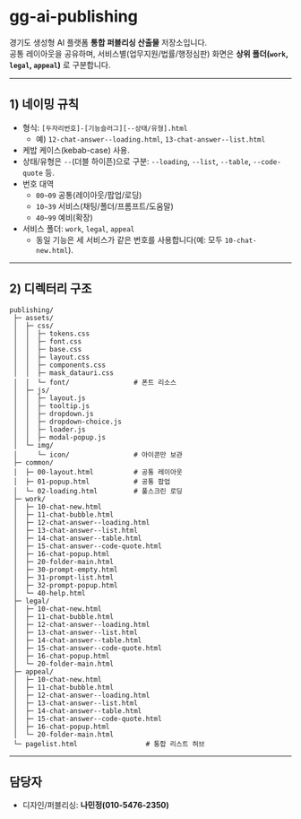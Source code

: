 # gg-ai-publishing

경기도 생성형 AI 플랫폼 **통합 퍼블리싱 산출물** 저장소입니다.  
공통 레이아웃을 공유하며, 서비스별(업무지원/법률/행정심판) 화면은 **상위 폴더(`work`, `legal`, `appeal`)** 로 구분합니다.

---

## 1) 네이밍 규칙

- 형식: `[두자리번호]-[기능슬러그][--상태/유형].html`  
  - 예) `12-chat-answer--loading.html`, `13-chat-answer--list.html`
- 케밥 케이스(kebab-case) 사용.
- 상태/유형은 `--`(더블 하이픈)으로 구분: `--loading`, `--list`, `--table`, `--code-quote` 등.
- 번호 대역
  - `00~09` 공통(레이아웃/팝업/로딩)
  - `10~39` 서비스(채팅/폴더/프롬프트/도움말)
  - `40~99` 예비(확장)
- 서비스 폴더: `work`, `legal`, `appeal`  
  - 동일 기능은 세 서비스가 같은 번호를 사용합니다(예: 모두 `10-chat-new.html`).

---

## 2) 디렉터리 구조

```
publishing/
 ├─ assets/
 │  ├─ css/
 │  │  ├─ tokens.css
 │  │  ├─ font.css
 │  │  ├─ base.css
 │  │  ├─ layout.css
 │  │  ├─ components.css
 │  │  ├─ mask_datauri.css
 │  │  └─ font/                # 폰트 리소스
 │  ├─ js/
 │  │  ├─ layout.js
 │  │  ├─ tooltip.js
 │  │  ├─ dropdown.js
 │  │  ├─ dropdown-choice.js
 │  │  ├─ loader.js
 │  │  ├─ modal-popup.js
 │  └─ img/
 │     └─ icon/                # 아이콘만 보관
 ├─ common/
 │  ├─ 00-layout.html          # 공통 레이아웃
 │  ├─ 01-popup.html           # 공통 팝업
 │  └─ 02-loading.html         # 풀스크린 로딩
 ├─ work/
 │  ├─ 10-chat-new.html
 │  ├─ 11-chat-bubble.html
 │  ├─ 12-chat-answer--loading.html
 │  ├─ 13-chat-answer--list.html
 │  ├─ 14-chat-answer--table.html
 │  ├─ 15-chat-answer--code-quote.html
 │  ├─ 16-chat-popup.html
 │  ├─ 20-folder-main.html
 │  ├─ 30-prompt-empty.html
 │  ├─ 31-prompt-list.html
 │  ├─ 32-prompt-popup.html
 │  └─ 40-help.html
 ├─ legal/
 │  ├─ 10-chat-new.html
 │  ├─ 11-chat-bubble.html
 │  ├─ 12-chat-answer--loading.html
 │  ├─ 13-chat-answer--list.html
 │  ├─ 14-chat-answer--table.html
 │  ├─ 15-chat-answer--code-quote.html
 │  ├─ 16-chat-popup.html
 │  └─ 20-folder-main.html
 ├─ appeal/
 │  ├─ 10-chat-new.html
 │  ├─ 11-chat-bubble.html
 │  ├─ 12-chat-answer--loading.html
 │  ├─ 13-chat-answer--list.html
 │  ├─ 14-chat-answer--table.html
 │  ├─ 15-chat-answer--code-quote.html
 │  ├─ 16-chat-popup.html
 │  └─ 20-folder-main.html
 └─ pagelist.html                 # 통합 리스트 허브
```

---

## 담당자
- 디자인/퍼블리싱: **나민정(010-5476-2350)**
